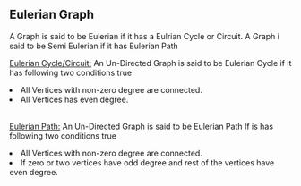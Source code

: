 <h2>Eulerian Graph</h2>
<p>A Graph is said to be Eulerian if it has a Eulrian Cycle or Circuit. 
A Graph i said to be Semi Eulerian if it has Eulerian Path</p>

<u>Eulerian Cycle/Circuit:</u>
An Un-Directed Graph is said to be Eulerian Cycle if it has
following two conditions true
<li>All Vertices with non-zero degree are connected.</li>
<li>All Vertices has even degree.</li>
<br>

<u>Eulerian Path:</u>
An Un-Directed Graph is said to be Eulerian Path If is has 
following two conditions true
<li>All Vertices with non-zero degree are connected.</li>
<li>If zero or two vertices have odd degree and rest of the
vertices have even degree.</li>   

